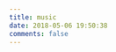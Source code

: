 ```yaml
---
title: music
date: 2018-05-06 19:50:38
comments: false
---
```


<div class="aplayer" data-id="2214799155" data-server="netease" data-type="playlist" data-autoplay="true"></div>